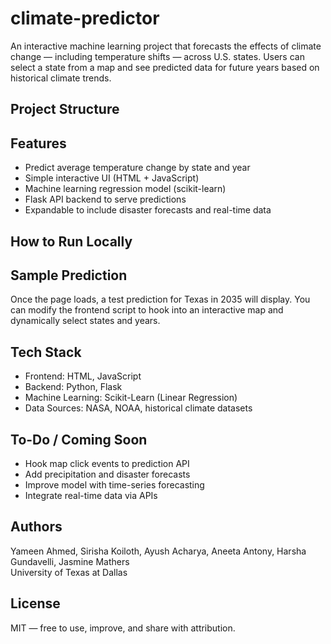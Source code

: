 # climate-predictor

An interactive machine learning project that forecasts the effects of climate change — including temperature shifts — across U.S. states. Users can select a state from a map and see predicted data for future years based on historical climate trends.

## Project Structure


## Features

- Predict average temperature change by state and year
- Simple interactive UI (HTML + JavaScript)
- Machine learning regression model (scikit-learn)
- Flask API backend to serve predictions
- Expandable to include disaster forecasts and real-time data

## How to Run Locally

## Sample Prediction

Once the page loads, a test prediction for Texas in 2035 will display. You can modify the frontend script to hook into an interactive map and dynamically select states and years.

## Tech Stack

- Frontend: HTML, JavaScript
- Backend: Python, Flask
- Machine Learning: Scikit-Learn (Linear Regression)
- Data Sources: NASA, NOAA, historical climate datasets

## To-Do / Coming Soon

- Hook map click events to prediction API
- Add precipitation and disaster forecasts
- Improve model with time-series forecasting
- Integrate real-time data via APIs

## Authors

Yameen Ahmed, Sirisha Koiloth, Ayush Acharya, Aneeta Antony, Harsha Gundavelli, Jasmine Mathers  
University of Texas at Dallas

## License

MIT — free to use, improve, and share with attribution.

